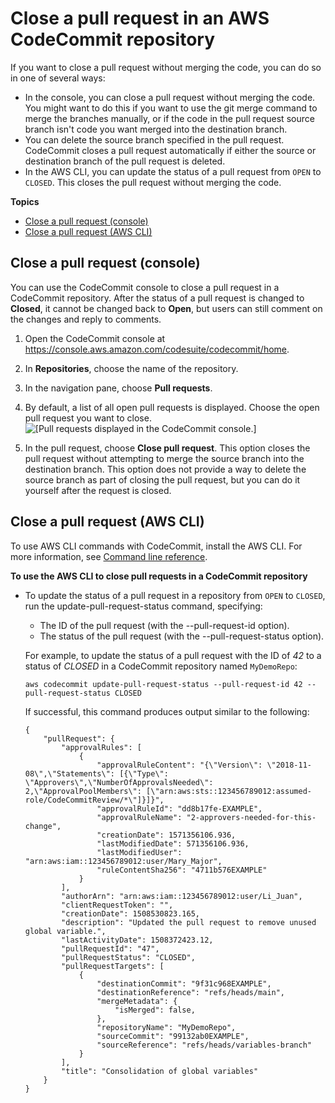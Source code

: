 # Close a pull request in an AWS CodeCommit repository<a name="how-to-close-pull-request"></a>

If you want to close a pull request without merging the code, you can do so in one of several ways:
+ In the console, you can close a pull request without merging the code\. You might want to do this if you want to use the git merge command to merge the branches manually, or if the code in the pull request source branch isn't code you want merged into the destination branch\. 
+ You can delete the source branch specified in the pull request\. CodeCommit closes a pull request automatically if either the source or destination branch of the pull request is deleted\.
+ In the AWS CLI, you can update the status of a pull request from `OPEN` to `CLOSED`\. This closes the pull request without merging the code\. 

**Topics**
+ [Close a pull request \(console\)](#how-to-close-pull-request-console)
+ [Close a pull request \(AWS CLI\)](#how-to-close-pull-request-cli)

## Close a pull request \(console\)<a name="how-to-close-pull-request-console"></a>

You can use the CodeCommit console to close a pull request in a CodeCommit repository\. After the status of a pull request is changed to **Closed**, it cannot be changed back to **Open**, but users can still comment on the changes and reply to comments\.

1. Open the CodeCommit console at [https://console\.aws\.amazon\.com/codesuite/codecommit/home](https://console.aws.amazon.com/codesuite/codecommit/home)\.

1. In **Repositories**, choose the name of the repository\. 

1. In the navigation pane, choose **Pull requests**\.

1. By default, a list of all open pull requests is displayed\. Choose the open pull request you want to close\.  
![\[Pull requests displayed in the CodeCommit console.\]](http://docs.aws.amazon.com/codecommit/latest/userguide/images/codecommit-pull-request-view.png)

1. In the pull request, choose **Close pull request**\. This option closes the pull request without attempting to merge the source branch into the destination branch\. This option does not provide a way to delete the source branch as part of closing the pull request, but you can do it yourself after the request is closed\.

## Close a pull request \(AWS CLI\)<a name="how-to-close-pull-request-cli"></a>

To use AWS CLI commands with CodeCommit, install the AWS CLI\. For more information, see [Command line reference](cmd-ref.md)\. 

**To use the AWS CLI to close pull requests in a CodeCommit repository**
+ To update the status of a pull request in a repository from `OPEN` to `CLOSED`, run the update\-pull\-request\-status command, specifying:
  + The ID of the pull request \(with the \-\-pull\-request\-id option\)\.
  + The status of the pull request \(with the \-\-pull\-request\-status option\)\.

  For example, to update the status of a pull request with the ID of *42* to a status of *CLOSED* in a CodeCommit repository named `MyDemoRepo`:

  ```
  aws codecommit update-pull-request-status --pull-request-id 42 --pull-request-status CLOSED  
  ```

  If successful, this command produces output similar to the following:

  ```
  {
      "pullRequest": {
          "approvalRules": [
              {
                  "approvalRuleContent": "{\"Version\": \"2018-11-08\",\"Statements\": [{\"Type\": \"Approvers\",\"NumberOfApprovalsNeeded\": 2,\"ApprovalPoolMembers\": [\"arn:aws:sts::123456789012:assumed-role/CodeCommitReview/*\"]}]}",
                  "approvalRuleId": "dd8b17fe-EXAMPLE",
                  "approvalRuleName": "2-approvers-needed-for-this-change",
                  "creationDate": 1571356106.936,
                  "lastModifiedDate": 571356106.936,
                  "lastModifiedUser": "arn:aws:iam::123456789012:user/Mary_Major",
                  "ruleContentSha256": "4711b576EXAMPLE"
              }
          ],
          "authorArn": "arn:aws:iam::123456789012:user/Li_Juan",
          "clientRequestToken": "",
          "creationDate": 1508530823.165,
          "description": "Updated the pull request to remove unused global variable.",
          "lastActivityDate": 1508372423.12,
          "pullRequestId": "47",
          "pullRequestStatus": "CLOSED",
          "pullRequestTargets": [
              {
                  "destinationCommit": "9f31c968EXAMPLE",
                  "destinationReference": "refs/heads/main",
                  "mergeMetadata": {
                      "isMerged": false,
                  },
                  "repositoryName": "MyDemoRepo",
                  "sourceCommit": "99132ab0EXAMPLE",
                  "sourceReference": "refs/heads/variables-branch"
              }
          ],
          "title": "Consolidation of global variables"
      }
  }
  ```